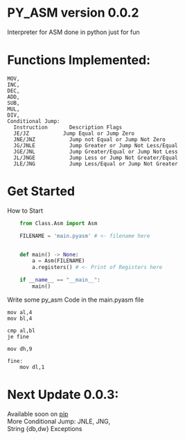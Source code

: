 # PY_ASM version 0.0.2
Interpreter for ASM done in python just for fun
# Functions Implemented:
    MOV,
    INC,
    DEC,
    ADD,
    SUB,
    MUL,
    DIV,
    Conditional Jump:
      Instruction	    Description	Flags
      JE/JZ	          Jump Equal or Jump Zero	
      JNE/JNZ	        Jump not Equal or Jump Not Zero	
      JG/JNLE	        Jump Greater or Jump Not Less/Equal	
      JGE/JNL	        Jump Greater/Equal or Jump Not Less	
      JL/JNGE	        Jump Less or Jump Not Greater/Equal
      JLE/JNG	        Jump Less/Equal or Jump Not Greater

# Get Started
  How to Start
```python   
    from Class.Asm import Asm

    FILENAME = 'main.pyasm' # <- filename here


    def main() -> None:
        a = Asm(FILENAME)
        a.registers() # <- Print of Registers here

    if __name__ == "__main__":
        main()
``` 
Write some py_asm Code in the main.pyasm file

```assembly
mov al,4
mov bl,4

cmp al,bl
je fine

mov dh,9

fine:
    mov dl,1
```
# Next Update 0.0.3:
Available soon on [pip](https://pip.pypa.io/en/stable/)  
    More Conditional Jump:
        JNLE,
        JNG,     
    String {db,dw}
    Exceptions
    

  
  
  
  
